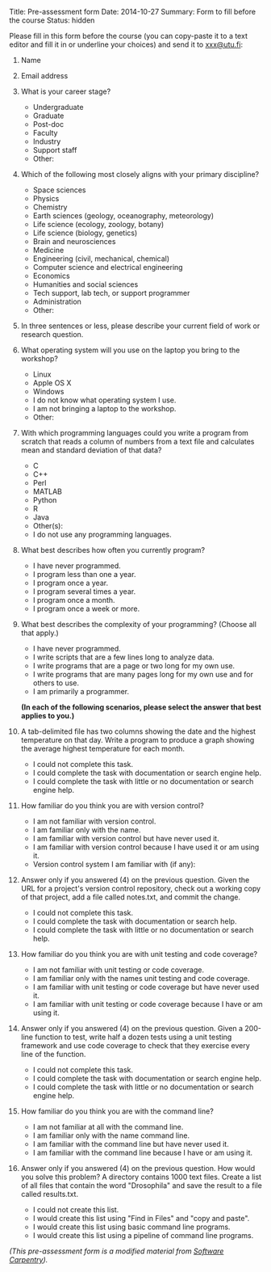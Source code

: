 Title: Pre-assessment form
Date: 2014-10-27
Summary: Form to fill before the course
Status: hidden

Please fill in this form before the course (you can copy-paste it to a text
editor and fill it in or underline your choices) and send it to xxx@utu.fi:

1.  Name

2.  Email address

3.  What is your career stage?
    - Undergraduate
    - Graduate
    - Post-doc
    - Faculty
    - Industry
    - Support staff
    - Other:

4.  Which of the following most closely aligns with your primary discipline?
    - Space sciences
    - Physics
    - Chemistry
    - Earth sciences (geology, oceanography, meteorology)
    - Life science (ecology, zoology, botany)
    - Life science (biology, genetics)
    - Brain and neurosciences
    - Medicine
    - Engineering (civil, mechanical, chemical)
    - Computer science and electrical engineering
    - Economics
    - Humanities and social sciences
    - Tech support, lab tech, or support programmer
    - Administration
    - Other:

5. In three sentences or less, please describe your current field of work or
   research question.

6. What operating system will you use on the laptop you bring to the workshop?
    - Linux
    - Apple OS X
    - Windows
    - I do not know what operating system I use.
    - I am not bringing a laptop to the workshop.
    - Other:
    
7. With which programming languages could you write a program from scratch that
   reads a column of numbers from a text file and calculates mean and standard
   deviation of that data?
    - C
    - C++
    - Perl
    - MATLAB
    - Python
    - R
    - Java
    - Other(s):
    - I do not use any programming languages.

8. What best describes how often you currently program?
    - I have never programmed.
    - I program less than one a year.
    - I program once a year.
    - I program several times a year.
    - I program once a month.
    - I program once a week or more.

9. What best describes the complexity of your programming? (Choose all that
   apply.)
    - I have never programmed.
    - I write scripts that are a few lines long to analyze data.
    - I write programs that are a page or two long for my own use.
    - I write programs that are many pages long for my own use and for others to use.
    - I am primarily a programmer.

    **(In each of the following scenarios, please select the answer that best applies
    to you.)**

10. A tab-delimited file has two columns showing the date and the highest
    temperature on that day. Write a program to produce a graph showing the
    average highest temperature for each month.
    - I could not complete this task.
    - I could complete the task with documentation or search engine help.
    - I could complete the task with little or no documentation or search engine help.

11. How familiar do you think you are with version control?
    - I am not familiar with version control.
    - I am familiar only with the name.
    - I am familiar with version control but have never used it.
    - I am familiar with version control because I have used it or am using it.
    - Version control system I am familiar with (if any):

11. Answer only if you answered (4) on the previous question. Given the URL
    for a project's version control repository, check out a working copy of
    that project, add a file called notes.txt, and commit the change.
    - I could not complete this task.
    - I could complete the task with documentation or search help.
    - I could complete the task with little or no documentation or search help.

12. How familiar do you think you are with unit testing and code coverage?
    - I am not familiar with unit testing or code coverage.
    - I am familiar only with the names unit testing and code coverage.
    - I am familiar with unit testing or code coverage but have never used it.
    - I am familiar with unit testing or code coverage because I have or am using it.

12. Answer only if you answered (4) on the previous question. Given a
    200-line function to test, write half a dozen tests using a unit testing
    framework and use code coverage to check that they exercise every line of
    the function.
    - I could not complete this task.
    - I could complete the task with documentation or search engine help.
    - I could complete the task with little or no documentation or search engine help.

13. How familiar do you think you are with the command line?
    - I am not familiar at all with the command line.
    - I am familiar only with the name command line.
    - I am familiar with the command line but have never used it.
    - I am familiar with the command line because I have or am using it.

13. Answer only if you answered (4) on the previous question. How would you
    solve this problem? A directory contains 1000 text files. Create a list of
    all files that contain the word "Drosophila" and save the result to a file
    called results.txt.
    - I could not create this list.
    - I would create this list using "Find in Files" and "copy and paste".
    - I would create this list using basic command line programs.
    - I would create this list using a pipeline of command line programs.

*(This pre-assessment form is a modified material from
[Software Carpentry](http://software-carpentry.org/workshops/assess/pre-learner.html)).*
